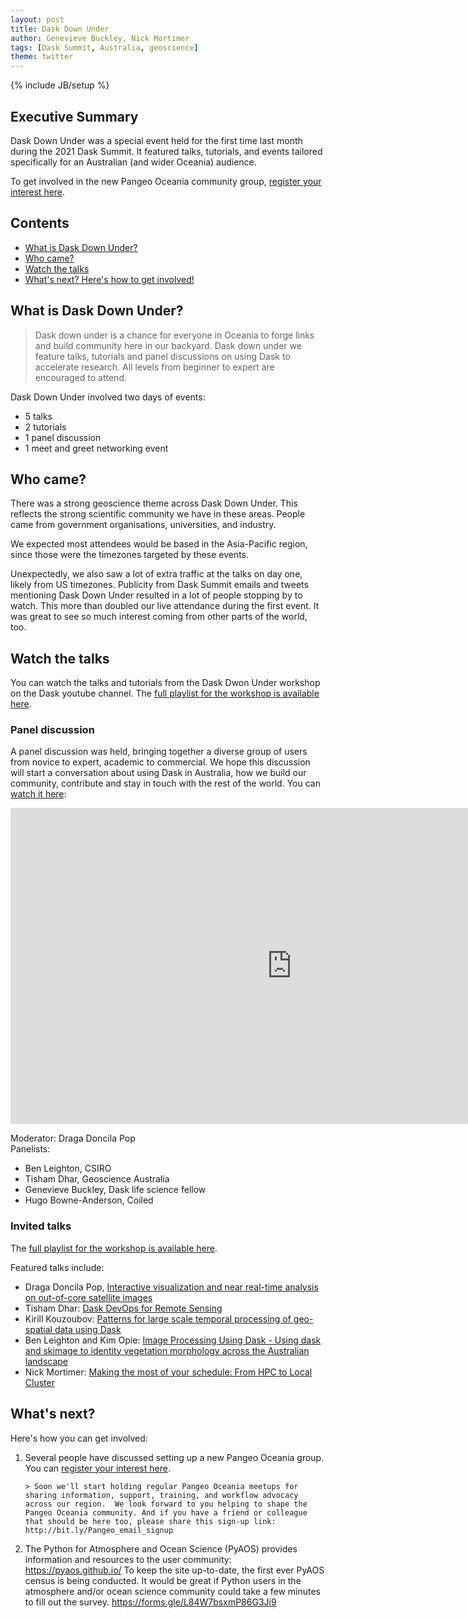 ```yaml
---
layout: post
title: Dask Down Under
author: Genevieve Buckley, Nick Mortimer
tags: [Dask Summit, Australia, geoscience]
theme: twitter
---
```


{% include JB/setup %}

## Executive Summary

Dask Down Under was a special event held for the first time last month during the 2021 Dask Summit.
It featured talks, tutorials, and events tailored specifically for an Australian (and wider Oceania) audience.

To get involved in the new Pangeo Oceania community group,
[register your interest here](https://confirmsubscription.com/h/j/E30A9F4EAC96EA73).

## Contents

- [What is Dask Down Under?](#what-is-dask-down-under)
- [Who came?](#who-came)
- [Watch the talks](#watch-the-talks)
- [What's next? Here's how to get involved!](#whats-next)

## What is Dask Down Under?

> Dask down under is a chance for everyone in Oceania to forge links and build community here in our backyard. Dask down under we feature talks, tutorials and panel discussions on using Dask to accelerate research. All levels from beginner to expert are encouraged to attend.

Dask Down Under involved two days of events:

- 5 talks
- 2 tutorials
- 1 panel discussion
- 1 meet and greet networking event

## Who came?

There was a strong geoscience theme across Dask Down Under. This reflects the strong scientific community we have in these areas. People came from government organisations, universities, and industry.

We expected most attendees would be based in the Asia-Pacific region, since those were the timezones targeted by these events.

Unexpectedly, we also saw a lot of extra traffic at the talks on day one, likely from US timezones. Publicity from Dask Summit emails and tweets mentioning Dask Down Under resulted in a lot of people stopping by to watch. This more than doubled our live attendance during the first event. It was great to see so much interest coming from other parts of the world, too.

## Watch the talks

You can watch the talks and tutorials from the Dask Dwon Under workshop on the Dask youtube channel.
The [full playlist for the workshop is available here](https://www.youtube.com/playlist?list=PLJ0vO2F_f6OAXBfb_SAF2EbJve9k1vkQX).

### Panel discussion

A panel discussion was held, bringing together a diverse group of users from novice to expert, academic to commercial. We hope this discussion will start a conversation about using Dask in Australia, how we build our community, contribute and stay in touch with the rest of the world. You can [watch it here](https://www.youtube.com/watch?v=WlSw7rhwGrA):

<iframe width="900" height="506" src="https://www.youtube.com/watch?v=WlSw7rhwGrA" title="YouTube video player" frameborder="0" allow="accelerometer; autoplay; clipboard-write; encrypted-media; gyroscope; picture-in-picture" allowfullscreen></iframe>

Moderator: Draga Doncila Pop\
Panelists:

- Ben Leighton, CSIRO
- Tisham Dhar, Geoscience Australia
- Genevieve Buckley, Dask life science fellow
- Hugo Bowne-Anderson, Coiled

### Invited talks

The [full playlist for the workshop is available here](https://www.youtube.com/playlist?list=PLJ0vO2F_f6OAXBfb_SAF2EbJve9k1vkQX).

Featured talks include:

- Draga Doncila Pop, [Interactive visualization and near real-time analysis on out-of-core satellite images](https://www.youtube.com/watch?v=10Ws59NGDaE&list=PLJ0vO2F_f6OAXBfb_SAF2EbJve9k1vkQX&index=2)
- Tisham Dhar: [Dask DevOps for Remote Sensing](https://www.youtube.com/watch?v=MderTABZvyA&list=PLJ0vO2F_f6OAXBfb_SAF2EbJve9k1vkQX&index=3)
- Kirill Kouzoubov: [Patterns for large scale temporal processing of geo-spatial data using Dask](https://www.youtube.com/watch?v=9-zBmUSk29Q&list=PLJ0vO2F_f6OAXBfb_SAF2EbJve9k1vkQX&index=4)
- Ben Leighton and Kim Opie: [Image Processing Using Dask - Using dask and skimage to identity vegetation morphology across the Australian landscape](https://www.youtube.com/watch?v=Fbh07T1K_IE&list=PLJ0vO2F_f6OAXBfb_SAF2EbJve9k1vkQX&index=6)
- Nick Mortimer: [Making the most of your schedule: From HPC to Local Cluster](https://www.youtube.com/watch?v=YF_GNJdQRQ4&list=PLJ0vO2F_f6OAXBfb_SAF2EbJve9k1vkQX&index=7)

## What's next?

Here's how you can get involved:

1.  Several people have discussed setting up a new Pangeo Oceania group. You can
    [register your interest here](https://confirmsubscription.com/h/j/E30A9F4EAC96EA73).

        > Soon we'll start holding regular Pangeo Oceania meetups for sharing information, support, training, and workflow advocacy across our region.  We look forward to you helping to shape the Pangeo Oceania community. And if you have a friend or colleague that should be here too, please share this sign-up link: http://bit.ly/Pangeo_email_signup

2.  The Python for Atmosphere and Ocean Science (PyAOS) provides information and resources to the user community: https://pyaos.github.io/
    To keep the site up-to-date, the first ever PyAOS census is being conducted. It would be great if Python users in the atmosphere and/or ocean science community could take a few minutes to fill out the survey.
    https://forms.gle/L84W7bsxmP86G3Ji9
